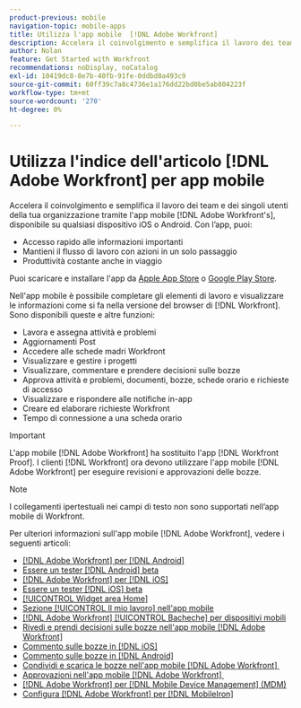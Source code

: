```yaml
---
product-previous: mobile
navigation-topic: mobile-apps
title: Utilizza l'app mobile  [!DNL Adobe Workfront]
description: Accelera il coinvolgimento e semplifica il lavoro dei team e dei singoli utenti dell'organizzazione tramite  [!DNL Adobe Workfront's] app mobile, disponibile su qualsiasi dispositivo iOS o Android.
author: Nolan
feature: Get Started with Workfront
recommendations: noDisplay, noCatalog
exl-id: 10419dc8-8e7b-40fb-91fe-0ddbd0a493c9
source-git-commit: 60ff39c7a8c4736e1a176dd22bd0be5ab804223f
workflow-type: tm+mt
source-wordcount: '270'
ht-degree: 0%

---
```


# Utilizza l&#39;indice dell&#39;articolo [!DNL Adobe Workfront] per app mobile

<!-- Audited: 2/2024 -->

Accelera il coinvolgimento e semplifica il lavoro dei team e dei singoli utenti della tua organizzazione tramite l&#39;app mobile [!DNL Adobe Workfront's], disponibile su qualsiasi dispositivo iOS o Android. Con l’app, puoi:

* Accesso rapido alle informazioni importanti
* Mantieni il flusso di lavoro con azioni in un solo passaggio
* Produttività costante anche in viaggio

Puoi scaricare e installare l&#39;app da [Apple App Store](https://apps.apple.com/us/app/adobe-workfront/id1033282981) o [Google Play Store](https://play.google.com/store/apps/details?id=com.workfront.android.aware).

Nell&#39;app mobile è possibile completare gli elementi di lavoro e visualizzare le informazioni come si fa nella versione del browser di [!DNL Workfront]. Sono disponibili queste e altre funzioni:

* Lavora e assegna attività e problemi
* Aggiornamenti Post
* Accedere alle schede madri Workfront
* Visualizzare e gestire i progetti
* Visualizzare, commentare e prendere decisioni sulle bozze
* Approva attività e problemi, documenti, bozze, schede orario e richieste di accesso
* Visualizzare e rispondere alle notifiche in-app
* Creare ed elaborare richieste Workfront
* Tempo di connessione a una scheda orario

>[!IMPORTANT]
>
>L&#39;app mobile [!DNL Adobe Workfront] ha sostituito l&#39;app [!DNL Workfront Proof]. I clienti [!DNL Workfront] ora devono utilizzare l&#39;app mobile [!DNL Adobe Workfront] per eseguire revisioni e approvazioni delle bozze.

>[!NOTE]
>
>I collegamenti ipertestuali nei campi di testo non sono supportati nell’app mobile di Workfront.

Per ulteriori informazioni sull&#39;app mobile [!DNL Adobe Workfront], vedere i seguenti articoli:

* [[!DNL Adobe Workfront] per  [!DNL Android]](../../../workfront-basics/mobile-apps/using-the-workfront-mobile-app/workfront-for-android.md)
* [Essere un tester  [!DNL Android]  beta](../../../workfront-basics/mobile-apps/using-the-workfront-mobile-app/android-beta-tester.md)
* [[!DNL Adobe Workfront] per  [!DNL iOS]](../../../workfront-basics/mobile-apps/using-the-workfront-mobile-app/workfront-for-ios.md)
* [Essere un tester  [!DNL iOS]  beta](../../../workfront-basics/mobile-apps/using-the-workfront-mobile-app/ios-beta-tester.md)
* [[!UICONTROL Widget area Home]](../../../workfront-basics/mobile-apps/using-the-workfront-mobile-app/home-area-widgets-mobile.md)
* [Sezione [!UICONTROL Il mio lavoro] nell&#39;app mobile](../../../workfront-basics/mobile-apps/using-the-workfront-mobile-app/my-work-section-mobile.md)
* [[!DNL Adobe Workfront] [!UICONTROL Bacheche] per dispositivi mobili](/help/quicksilver/workfront-basics/mobile-apps/using-the-workfront-mobile-app/mobile-boards.md)
* [Rivedi e prendi decisioni sulle bozze nell&#39;app mobile  [!DNL Adobe Workfront] &#x200B;](../../../workfront-basics/mobile-apps/using-the-workfront-mobile-app/work-with-proofs-in-mobile-app.md)
* [Commento sulle bozze in [!DNL iOS]](../../../workfront-basics/mobile-apps/using-the-workfront-mobile-app/comment-on-proofs-ios.md)
* [Commento sulle bozze in [!DNL Android]](../../../workfront-basics/mobile-apps/using-the-workfront-mobile-app/comment-on-proofs-android.md)
* [Condividi e scarica le bozze nell&#39;app mobile  [!DNL Adobe Workfront] &#x200B;](../../../workfront-basics/mobile-apps/using-the-workfront-mobile-app/share-proofs-mobile.md)
* [Approvazioni nell&#39;app mobile  [!DNL Adobe Workfront] &#x200B;](../../../workfront-basics/mobile-apps/using-the-workfront-mobile-app/approvals-in-mobile-app.md)
* [[!DNL Adobe Workfront] per  [!DNL Mobile Device Management] (MDM)](../../../workfront-basics/mobile-apps/using-the-workfront-mobile-app/wf-mdm.md)
* [Configura [!DNL Adobe Workfront] per [!DNL MobileIron]](../../../workfront-basics/mobile-apps/using-the-workfront-mobile-app/wf-mobileiron-configs.md)

